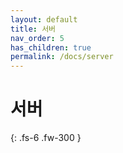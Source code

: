```yaml
---
layout: default
title: 서버
nav_order: 5
has_children: true
permalink: /docs/server
---
```


# 서버

{: .fs-6 .fw-300 }
